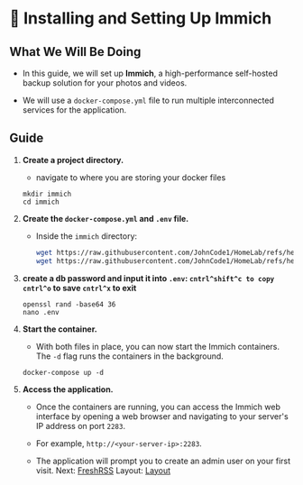 # 📸 Installing and Setting Up Immich

## What We Will Be Doing

* In this guide, we will set up **Immich**, a high-performance self-hosted backup solution for your photos and videos.

* We will use a `docker-compose.yml` file to run multiple interconnected services for the application.

## Guide

1. **Create a project directory.**

   * navigate to where you are storing your docker files

   ```
   mkdir immich
   cd immich
   ```

2. **Create the `docker-compose.yml` and `.env` file.**

   * Inside the `immich` directory:
     ```bash
     wget https://raw.githubusercontent.com/JohnCode1/HomeLab/refs/heads/main/docker/immich/compose.yml
     wget https://raw.githubusercontent.com/JohnCode1/HomeLab/refs/heads/main/docker/immich/.env
     ```

3. **create a db password and input it into `.env`: `cntrl^shift^c to copy` `cntrl^o` to save `cntrl^x` to exit**

   ```
   openssl rand -base64 36
   nano .env
   ```

4. **Start the container.**

   * With both files in place, you can now start the Immich containers. The `-d` flag runs the containers in the background.

   ```
   docker-compose up -d
   ```

5. **Access the application.**

   * Once the containers are running, you can access the Immich web interface by opening a web browser and navigating to your server's IP address on port `2283`.

   * For example, `http://<your-server-ip>:2283`.

   * The application will prompt you to create an admin user on your first visit.
Next: [FreshRSS](../FreshRSS)
Layout: [Layout](../layout)
